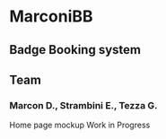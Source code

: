 # MarconiBB
## Badge Booking system

## Team
### Marcon D., Strambini E., Tezza G.

Home page mockup
Work in Progress
